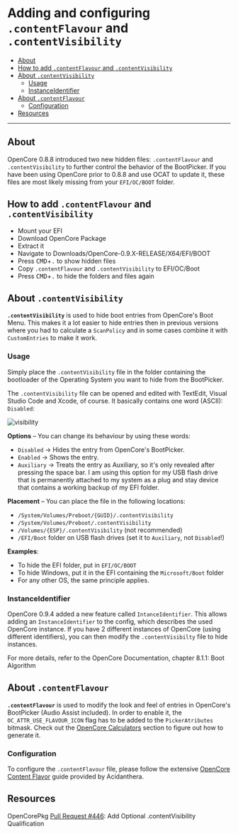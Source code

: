 # Adding and configuring `.contentFlavour` and `.contentVisibility`

- [About](#about)
- [How to add `.contentFlavour` and `.contentVisibility`](#how-to-add-contentflavour-and-contentvisibility)
- [About `.contentVisibility`](#about-contentvisibility)
  - [Usage](#usage)
  - [InstanceIdentifier](#instanceidentifier)
- [About `.contentFlavour`](#about-contentflavour)
  - [Configuration](#configuration)
- [Resources](#resources)

---

## About
OpenCore 0.8.8 introduced two new hidden files: `.contentFlavour` and `.contentVisibility` to further control the behavior of the BootPicker. If you have been using OpenCore prior to 0.8.8 and use OCAT to update it, these files are most likely missing from your `EFI/OC/BOOT` folder.

## How to add `.contentFlavour` and `.contentVisibility` 

- Mount your EFI
- Download OpenCore Package
- Extract it
- Navigate to Downloads/OpenCore-0.9.X-RELEASE/X64/EFI/BOOT
- Press <kbd>CMD</kbd>+<kbd>.</kbd> to show hidden files
- Copy `.contentFlavour` and `.contentVisibility` to EFI/OC/Boot
- Press <kbd>CMD</kbd>+<kbd>.</kbd> to hide the folders and files again

## About `.contentVisibility`
**`.contentVisibility`** is used to hide boot entries from OpenCore's Boot Menu. This makes it a lot easier to hide entries then in previous versions where you had to calculate a `ScanPolicy` and in some cases combine it with `CustomEntries` to make it work.

### Usage
Simply place the `.contentVisibility` file in the folder containing the bootloader of the Operating System you want to hide from the BootPicker.

The `.contentVisibility` file can be opened and edited with TextEdit, Visual Studio Code and Xcode, of course. It basically contains one word (ASCII): `Disabled`:

![visibility](https://github.com/5T33Z0/OC-Little-Translated/assets/76865553/101f23b6-06b2-4938-b741-468e27ffe6ac)

**Options** – You can change its behaviour by using these words:

- `Disabled` &rarr; Hides the entry from OpenCore's BootPicker.
- `Enabled` &rarr; Shows the entry.
- `Auxiliary` &rarr; Treats the entry as Auxiliary, so it's only revealed after pressing the space bar. I am using this option for my USB flash drive that is permanently attached to my system as a plug and stay device that contains a working backup of my EFI folder.

**Placement** – You can place the file in the following locations:

- `/System/Volumes/Preboot/{GUID}/.contentVisibility`
- `/System/Volumes/Preboot/.contentVisibility`
- `/Volumes/{ESP}/.contentVisibility` (not recommended)
- `/EFI/Boot` folder on USB flash drives (set it to `Auxiliary`, not `Disabled`!)

**Examples**:

- To hide the EFI folder, put in `EFI/OC/BOOT`
- To hide Windows, put it in the EFI containing the `Microsoft/Boot` folder
- For any other OS, the same principle applies.

### InstanceIdentifier
OpenCore 0.9.4 added a new feature called `IntanceIdentifier`. This allows adding an `InstanceIdentifier` to the config, which describes the used OpenCore instance. If you have 2 different instances of OpenCore (using different identifiers), you can then modify the `.contentVisibilty` file to hide instances.

For more details, refer to the OpenCore Documentation, chapter 8.1.1: Boot Algorithm 

## About `.contentFlavour`

**`.contentFlavour`** is used to modify the look and feel of entries in OpenCore's BootPicker (Audio Assist included). In order to enable it, the `OC_ATTR_USE_FLAVOUR_ICON` flag has to be added to the `PickerAtributes` bitmask. Check out the [OpenCore Calculators](https://github.com/5T33Z0/OC-Little-Translated/tree/main/B_OC_Calculators) section to figure out how to generate it.

### Configuration
To configure the `.contentFlavour` file, please follow the extensive [OpenCore Content Flavor](https://github.com/acidanthera/OpenCorePkg/blob/master/Docs/Flavours.md) guide provided by Acidanthera.

## Resources
OpenCorePkg [Pull Request #446](https://github.com/acidanthera/OpenCorePkg/pull/446): Add Optional .contentVisibility Qualification 
